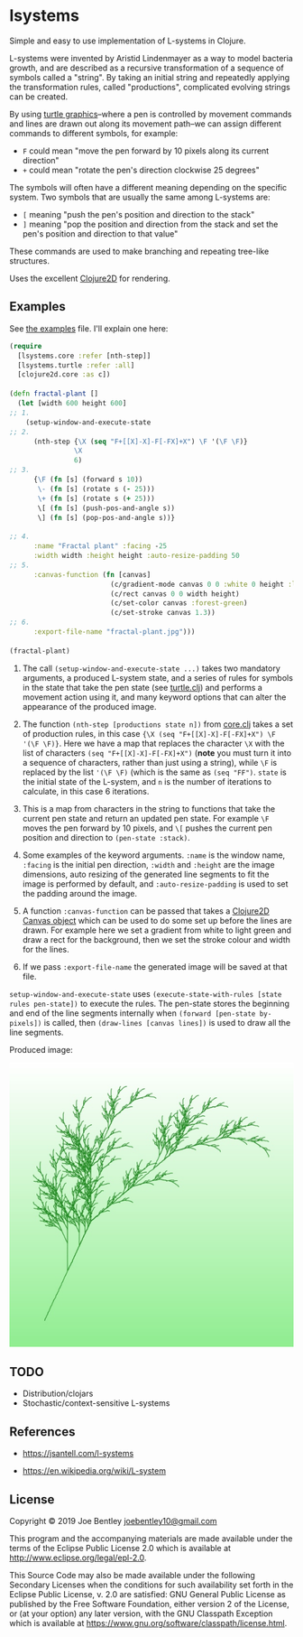 # lsystems

Simple and easy to use implementation of L-systems in Clojure.

L-systems were invented by Aristid Lindenmayer as a way to model bacteria growth,
and are described as a recursive transformation of a sequence of symbols called a "string".
By taking an initial string and repeatedly applying the transformation rules, called
"productions", complicated evolving strings can be created.

By using [turtle graphics](https://en.wikipedia.org/wiki/Turtle_graphics)–where a pen
is controlled by movement commands and lines are drawn out along its movement path–we
can assign different commands to different symbols, for example:

* `F` could mean "move the pen forward by 10 pixels along its current direction"
* `+` could mean "rotate the pen's direction clockwise 25 degrees"

The symbols will often have a different meaning depending on the specific system. Two
symbols that are usually the same among L-systems are:

* `[` meaning "push the pen's position and direction to the stack"
* `]` meaning "pop the position and direction from the stack
and set the pen's position and direction to that value"

These commands are used to make branching and repeating tree-like structures.

Uses the excellent [Clojure2D](https://github.com/Clojure2D/clojure2d) for rendering.

## Examples

See [the examples](./src/lsystems/examples.clj) file. I'll explain one here:

```clojure
(require
  [lsystems.core :refer [nth-step]]
  [lsystems.turtle :refer :all]
  [clojure2d.core :as c])

(defn fractal-plant []
  (let [width 600 height 600]
;; 1.
    (setup-window-and-execute-state
;; 2.
      (nth-step {\X (seq "F+[[X]-X]-F[-FX]+X") \F '(\F \F)}
                \X
                6)
;; 3.
      {\F (fn [s] (forward s 10))
       \- (fn [s] (rotate s (- 25)))
       \+ (fn [s] (rotate s (+ 25)))
       \[ (fn [s] (push-pos-and-angle s))
       \] (fn [s] (pop-pos-and-angle s))}

;; 4.
      :name "Fractal plant" :facing -25
      :width width :height height :auto-resize-padding 50
;; 5.
      :canvas-function (fn [canvas]
                         (c/gradient-mode canvas 0 0 :white 0 height :light-green)
                         (c/rect canvas 0 0 width height)
                         (c/set-color canvas :forest-green)
                         (c/set-stroke canvas 1.3))
;; 6.
      :export-file-name "fractal-plant.jpg")))

(fractal-plant)
```

1. The call `(setup-window-and-execute-state ...)` takes two mandatory arguments,
 a produced L-system state, and a series of rules for symbols in the state that take
 the pen state (see [turtle.clj](./src/lsystems/turtle.clj))
 and performs a movement action using it,
 and many keyword options that can alter the appearance of the produced image. 

2. The function `(nth-step [productions state n])` from [core.clj](./src/lsystems/core.clj)
 takes a set of production rules, in this case `{\X (seq "F+[[X]-X]-F[-FX]+X") \F '(\F \F)}`.
 Here we have a map that replaces the character `\X` with the list of characters
 `(seq "F+[[X]-X]-F[-FX]+X")` (**note** you must turn it into a sequence of characters,
 rather than just using a string), while `\F` is replaced by the list `'(\F \F)` (which is the
 same as `(seq "FF")`. `state` is the initial state of the L-system, and `n` is the number
 of iterations to calculate, in this case 6 iterations.
 
3. This is a map from characters in the string to functions that take the current pen state
 and return an updated pen state. For example `\F` moves the pen forward by 10 pixels,
 and `\[` pushes the current pen position and direction to `(pen-state :stack)`.

4. Some examples of the keyword arguments. `:name` is the window name,
 `:facing` is the initial pen direction, `:width` and `:height` are the image dimensions,
 auto resizing of the generated line segments to fit the image is performed by default, and
 `:auto-resize-padding` is used to set the padding around the image.
 
5. A function `:canvas-function` can be passed that takes a
 [Clojure2D Canvas object](https://clojure2d.github.io/clojure2d/docs/codox/clojure2d.core.html)
 which can be used to do some set up before the lines are drawn. For example here we set a gradient
 from white to light green and draw a rect for the background, then we set the stroke
 colour and width for the lines. 

6. If we pass `:export-file-name` the generated image will be saved at that file.

`setup-window-and-execute-state` uses `(execute-state-with-rules [state rules pen-state])`
to execute the rules. The pen-state stores the beginning and end of the line segments
internally when `(forward [pen-state by-pixels])` is called, then `(draw-lines [canvas lines])`
is used to draw all the line segments.

Produced image:

![](./fractal-plant.jpg)

## TODO

* Distribution/clojars
* Stochastic/context-sensitive L-systems

## References

* https://jsantell.com/l-systems

* https://en.wikipedia.org/wiki/L-system

## License

Copyright © 2019 Joe Bentley joebentley10@gmail.com

This program and the accompanying materials are made available under the
terms of the Eclipse Public License 2.0 which is available at
http://www.eclipse.org/legal/epl-2.0.

This Source Code may also be made available under the following Secondary
Licenses when the conditions for such availability set forth in the Eclipse
Public License, v. 2.0 are satisfied: GNU General Public License as published by
the Free Software Foundation, either version 2 of the License, or (at your
option) any later version, with the GNU Classpath Exception which is available
at https://www.gnu.org/software/classpath/license.html.
